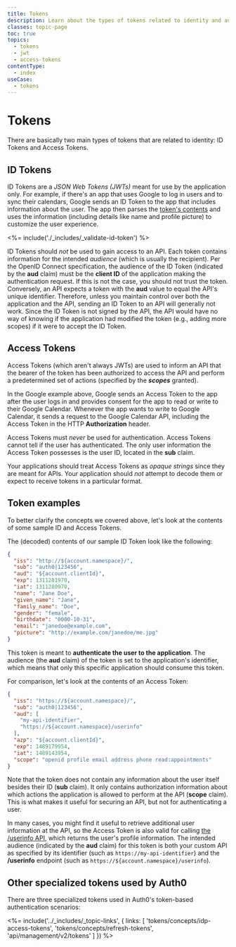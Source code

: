 ```yaml
---
title: Tokens
description: Learn about the types of tokens related to identity and authentication and how they are used by Auth0.
classes: topic-page
toc: true 
topics:
  - tokens
  - jwt
  - access-tokens
contentType:
  - index
useCase:
  - tokens
---
```

# Tokens

There are basically two main types of tokens that are related to identity: ID Tokens and Access Tokens. 

## ID Tokens

ID Tokens are a <dfn data-key="json-web-token">JSON Web Tokens (JWTs)</dfn> meant for use by the application only. For example, if there's an app that uses Google to log in users and to sync their calendars, Google sends an ID Token to the app that includes information about the user. The app then parses the [token's contents](https://openid.net/specs/openid-connect-core-1_0.html#StandardClaims) and uses the information (including details like name and profile picture) to customize the user experience.

<%= include('./_includes/_validate-id-token') %>

ID Tokens should *not* be used to gain access to an API. Each token contains information for the intended <dfn data-key="audience">audience</dfn> (which is usually the recipient). Per the OpenID Connect specification, the audience of the ID Token (indicated by the **aud** claim) must be the **client ID** of the application making the authentication request. If this is not the case, you should not trust the token. Conversely, an API expects a token with the **aud** value to equal the API's unique identifier. Therefore, unless you maintain control over both the application and the API, sending an ID Token to an API will generally not work. Since the ID Token is not signed by the API, the API would have no way of knowing if the application had modified the token (e.g., adding more scopes) if it were to accept the ID Token.

## Access Tokens

Access Tokens (which aren't always JWTs) are used to inform an API that the bearer of the token has been authorized to access the API and perform a predetermined set of actions (specified by the <dfn data-key="scope">**scopes**</dfn> granted). 

In the Google example above, Google sends an Access Token to the app after the user logs in and provides consent for the app to read or write to their Google Calendar. Whenever the app wants to write to Google Calendar, it sends a request to the Google Calendar API, including the Access Token in the HTTP **Authorization** header.

Access Tokens must *never* be used for authentication. Access Tokens cannot tell if the user has authenticated. The only user information the Access Token possesses is the user ID, located in the **sub** claim.

Your applications should treat Access Tokens as *opaque strings* since they are meant for APIs. Your application should *not* attempt to decode them or expect to receive tokens in a particular format.

## Token examples

To better clarify the concepts we covered above, let's look at the contents of some sample ID and Access Tokens.

The (decoded) contents of our sample ID Token look like the following:

```json
{
  "iss": "http://${account.namespace}/",
  "sub": "auth0|123456",
  "aud": "${account.clientId}",
  "exp": 1311281970,
  "iat": 1311280970,
  "name": "Jane Doe",
  "given_name": "Jane",
  "family_name": "Doe",
  "gender": "female",
  "birthdate": "0000-10-31",
  "email": "janedoe@example.com",
  "picture": "http://example.com/janedoe/me.jpg"
}
```

This token is meant to **authenticate the user to the application**. The audience (the **aud** claim) of the token is set to the application's identifier, which means that only this specific application should consume this token.

For comparison, let's look at the contents of an Access Token:

```json
{
  "iss": "https://${account.namespace}/",
  "sub": "auth0|123456",
  "aud": [
    "my-api-identifier",
    "https://${account.namespace}/userinfo"
  ],
  "azp": "${account.clientId}",
  "exp": 1489179954,
  "iat": 1489143954,
  "scope": "openid profile email address phone read:appointments"
}
```

Note that the token does not contain any information about the user itself besides their ID (**sub** claim). It only contains authorization information about which actions the application is allowed to perform at the API (**scope** claim). This is what makes it useful for securing an API, but not for authenticating a user.

In many cases, you might find it useful to retrieve additional user information at the API, so the Access Token is also valid for calling [the /userinfo API](/api/authentication#user-profile), which returns the user's profile information. The intended audience (indicated by the **aud** claim) for this token is both your custom API as specified by its identifier (such as `https://my-api-identifier`) and the **/userinfo** endpoint (such as `https://${account.namespace}/userinfo`).

## Other specialized tokens used by Auth0

There are three specialized tokens used in Auth0's token-based authentication scenarios:

<%= include('../_includes/_topic-links', { links: [
  'tokens/concepts/idp-access-tokens',
  'tokens/concepts/refresh-tokens',
  'api/management/v2/tokens'
] }) %>
